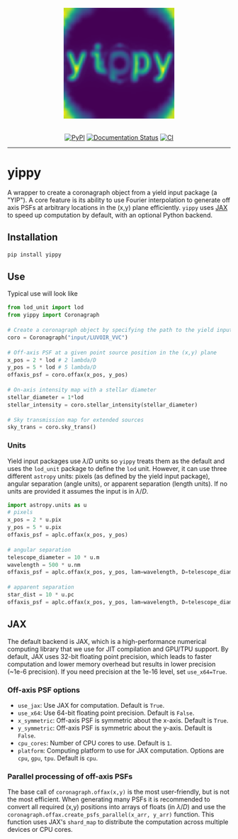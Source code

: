 <p align="center">
  <img width = 250 src="https://raw.githubusercontent.com/coreyspohn/yippy/main/docs/_static/logo.png" alt="yippy logo" />
  <br><br>
</p>

<p align="center">
  <a href="https://pypi.org/project/yippy/"><img src="https://img.shields.io/pypi/v/yippy.svg?style=flat-square" alt="PyPI"/></a>
  <a href="https://yippy.readthedocs.io"><img src="https://readthedocs.org/projects/yippy/badge/?version=latest&style=flat-square" alt="Documentation Status"/></a>
  <a href="https://github.com/coreyspohn/yippy/actions/workflows/ci.yml/"><img src="https://img.shields.io/github/actions/workflow/status/coreyspohn/yippy/ci.yml?branch=main&logo=github&style=flat-square" alt="CI"/></a>
</p>

---

# yippy

A wrapper to create a coronagraph object from a yield input package (a "YIP").
A core feature is its ability to use Fourier interpolation to generate off axis
PSFs at arbitrary locations in the (x,y) plane efficiently.
`yippy` uses [JAX](https://jax.readthedocs.io/en/latest/) to speed up
computation by default, with an optional Python backend.

## Installation

```bash
pip install yippy
```

## Use

Typical use will look like

```python
from lod_unit import lod
from yippy import Coronagraph

# Create a coronagraph object by specifying the path to the yield input package
coro = Coronagraph("input/LUVOIR_VVC")

# Off-axis PSF at a given point source position in the (x,y) plane
x_pos = 2 * lod # 2 lambda/D
y_pos = 5 * lod # 5 lambda/D
offaxis_psf = coro.offax(x_pos, y_pos)

# On-axis intensity map with a stellar diameter
stellar_diameter = 1*lod
stellar_intensity = coro.stellar_intensity(stellar_diameter)

# Sky transmission map for extended sources
sky_trans = coro.sky_trans()
```

### Units

Yield input packages use $`\lambda / D`$ units so `yippy` treats them
as the default and uses the `lod_unit` package to define the `lod` unit. However,
it can use three different `astropy` units: pixels (as defined by the yield
input package), angular separation (angle units), or apparent separation
(length units). If no units are provided it assumes the input is in $`\lambda / D`$.

```python
import astropy.units as u
# pixels
x_pos = 2 * u.pix
y_pos = 5 * u.pix
offaxis_psf = aplc.offax(x_pos, y_pos)

# angular separation
telescope_diameter = 10 * u.m
wavelength = 500 * u.nm
offaxis_psf = aplc.offax(x_pos, y_pos, lam=wavelength, D=telescope_diameter)

# apparent separation
star_dist = 10 * u.pc
offaxis_psf = aplc.offax(x_pos, y_pos, lam=wavelength, D=telescope_diameter, dist=star_dist)
```

## JAX

The default backend is JAX, which is a high-performance numerical computing library
that we use for JIT compilation and GPU/TPU support. By default, JAX uses 32-bit
floating point precision, which leads to faster computation and lower memory overhead
but results in lower precision (~1e-6 precision). If you need precision at the
1e-16 level, set `use_x64=True`.

### Off-axis PSF options

- `use_jax`: Use JAX for computation. Default is `True`.
- `use_x64`: Use 64-bit floating point precision. Default is `False`.
- `x_symmetric`: Off-axis PSF is symmetric about the x-axis. Default is `True`.
- `y_symmetric`: Off-axis PSF is symmetric about the y-axis. Default is `False`.
- `cpu_cores`: Number of CPU cores to use. Default is `1`.
- `platform`: Computing platform to use for JAX computation. Options are `cpu`, `gpu`, `tpu`. Default is `cpu`.

### Parallel processing of off-axis PSFs

The base call of `coronagraph.offax(x,y)` is the most user-friendly, but is not
the most efficient. When generating many PSFs it is recommended to convert all
required (x,y) positions into arrays of floats (in $`\lambda / D`$) and use the
`coronagraph.offax.create_psfs_parallel(x_arr, y_arr)` function. This function
uses JAX's `shard_map` to distribute the computation across multiple devices or
CPU cores.
